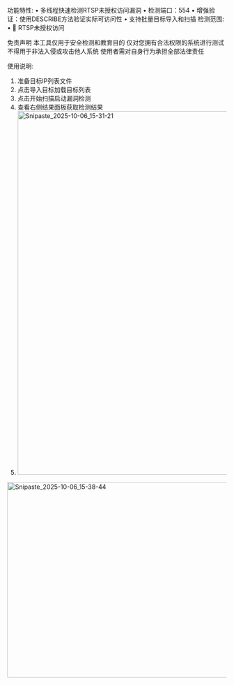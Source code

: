 功能特性:
• 多线程快速检测RTSP未授权访问漏洞
• 检测端口：554
• 增强验证：使用DESCRIBE方法验证实际可访问性
• 支持批量目标导入和扫描
检测范围:
• 🔴 RTSP未授权访问

免责声明
本工具仅用于安全检测和教育目的
仅对您拥有合法权限的系统进行测试
不得用于非法入侵或攻击他人系统
使用者需对自身行为承担全部法律责任

使用说明:
1. 准备目标IP列表文件
2. 点击导入目标加载目标列表
3. 点击开始扫描启动漏洞检测
4. 查看右侧结果面板获取检测结果
5. <img width="1200" height="833" alt="Snipaste_2025-10-06_15-31-21" src="https://github.com/user-attachments/assets/c105cd57-a18b-473c-9db8-9c72b9a8a701" />
<img width="797" height="448" alt="Snipaste_2025-10-06_15-38-44" src="https://github.com/user-attachments/assets/1272e792-a883-477f-82e5-98b8823f5f05" />
